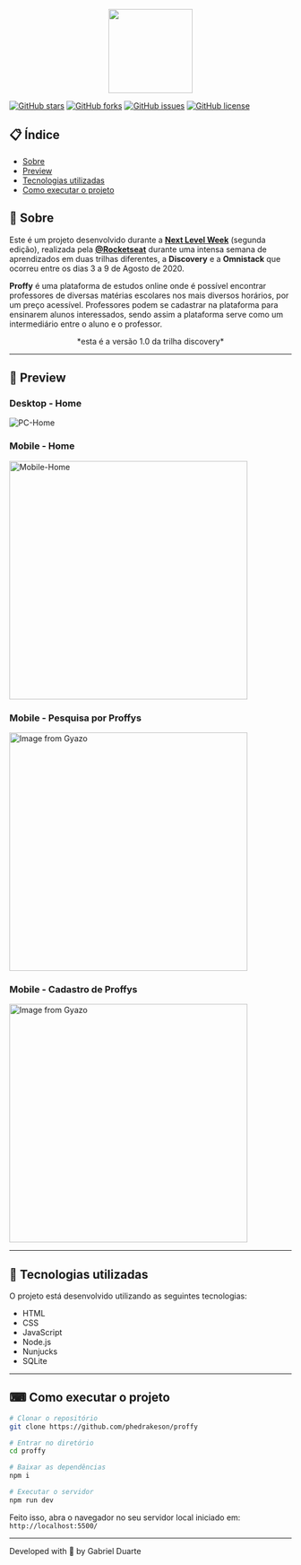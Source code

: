 <p align="center">
  <img src="https://ik.imagekit.io/capitao/Proffy/nlw2_6d7PvlHZ5.svg" width="150" >
</p>

<div textalign="center">
  
  <a href="https://github.com/phedrakeson/proffy/stargazers"><img alt="GitHub stars" src="https://img.shields.io/github/stars/phedrakeson/proffy?color=%238e44ad&style=flat-square"></a>
  <a href="https://github.com/phedrakeson/proffy/network"><img alt="GitHub forks" src="https://img.shields.io/github/forks/phedrakeson/proffy?color=%238e44ad&style=flat-square"></a>
  <a href="https://github.com/phedrakeson/proffy/issues"><img alt="GitHub issues" src="https://img.shields.io/github/issues/phedrakeson/proffy?color=%238e44ad&style=flat-square"></a>
  <a href="https://github.com/phedrakeson/proffy"><img alt="GitHub license" src="https://img.shields.io/github/license/phedrakeson/proffy?color=%238e44ad&style=flat-square"></a>
  </div>


## 📋 Índice

- [Sobre](#-Sobre)
- [Preview](#-Preview)
- [Tecnologias utilizadas](#-Tecnologias-utilizadas)
- [Como executar o projeto](#-Como-executar-o-projeto)

## 📖 Sobre 

Este é um projeto desenvolvido durante a **[Next Level Week](https://nextlevelweek.com/)** (segunda edição), realizada pela **[@Rocketseat](https://github.com/Rocketseat)** durante uma intensa semana de aprendizados em duas trilhas diferentes, a **Discovery** e a **Omnistack** que ocorreu entre os dias 3 a 9 de Agosto de 2020.

**Proffy** é uma plataforma de estudos online onde é possível encontrar professores de diversas matérias escolares nos mais diversos horários, por um preço acessível.
Professores podem se cadastrar na plataforma para ensinarem alunos interessados, sendo assim a plataforma serve como um intermediário entre o aluno e o professor.

<p align="center">*esta é a versão 1.0 da trilha discovery*</p>

---

## 👀 Preview

<h3> Desktop - Home </h3>

<img src="https://i.imgur.com/LttOZYn.png" alt="PC-Home">

<h3> Mobile - Home </h3>

<img src="https://i.imgur.com/p7275R9.png" alt="Mobile-Home" width="425">

<h3> Mobile - Pesquisa por Proffys </h3>

<a href="https://gyazo.com/29a1f3ab47b527185f5a07c0865d4408"><img src="https://i.gyazo.com/29a1f3ab47b527185f5a07c0865d4408.gif" alt="Image from Gyazo" width="425"></a>

<h3> Mobile - Cadastro de Proffys </h3>

<a href="https://gyazo.com/0a811fa80f08c3111da14ffb1427d674"><img src="https://i.gyazo.com/0a811fa80f08c3111da14ffb1427d674.gif" alt="Image from Gyazo" width="425"/></a>

--- 

## 🚀 Tecnologias utilizadas

O projeto está desenvolvido utilizando as seguintes tecnologias:

- HTML
- CSS
- JavaScript
- Node.js
- Nunjucks
- SQLite 

--- 

## ⌨ Como executar o projeto

```bash
# Clonar o repositório
git clone https://github.com/phedrakeson/proffy

# Entrar no diretório
cd proffy

# Baixar as dependências
npm i

# Executar o servidor
npm run dev
```

Feito isso, abra o navegador no seu servidor local iniciado em: `http://localhost:5500/`

---


Developed with 💜 by Gabriel Duarte
